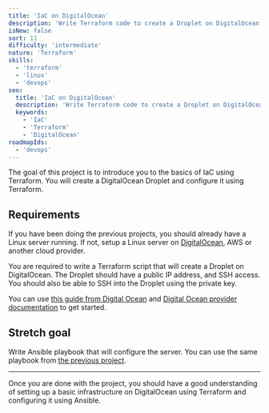 ```yaml
---
title: 'IaC on DigitalOcean'
description: 'Write Terraform code to create a Droplet on DigitalOcean'
isNew: false
sort: 11
difficulty: 'intermediate'
nature: 'Terraform'
skills:
  - 'terraform'
  - 'linux'
  - 'devops'
seo:
  title: 'IaC on DigitalOcean'
  description: 'Write Terraform code to create a Droplet on DigitalOcean'
  keywords:
    - 'IaC'
    - 'Terraform'
    - 'DigitalOcean'
roadmapIds:
  - 'devops'
---
```


The goal of this project is to introduce you to the basics of IaC using Terraform. You will create a DigitalOcean Droplet and configure it using Terraform.

## Requirements

If you have been doing the previous projects, you should already have a Linux server running. If not, setup a Linux server on [DigitalOcean](https://m.do.co/c/b29aa8845df8), AWS or another cloud provider.

You are required to write a Terraform script that will create a Droplet on DigitalOcean. The Droplet should have a public IP address, and SSH access. You should also be able to SSH into the Droplet using the private key.

You can use [this guide from Digital Ocean](https://www.digitalocean.com/community/tutorials/how-to-use-terraform-with-digitalocean) and [Digital Ocean provider documentation](https://registry.terraform.io/providers/digitalocean/digitalocean/latest/docs) to get started.

## Stretch goal

Write Ansible playbook that will configure the server. You can use the same playbook from [the previous project](/projects/configuration-management).

<hr />

Once you are done with the project, you should have a good understanding of setting up a basic infrastructure on DigitalOcean using Terraform and configuring it using Ansible.